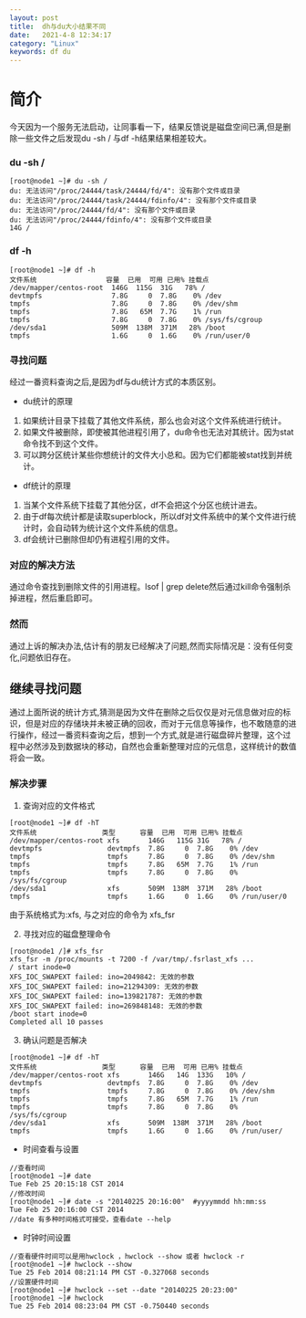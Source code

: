```yaml
---
layout: post
title:  dh与du大小结果不同
date:   2021-4-8 12:34:17
category: "Linux"
keywords: df du
---
```


# 简介

今天因为一个服务无法启动，让同事看一下，结果反馈说是磁盘空间已满,但是删除一些文件之后发现du -sh / 与df -h结果结果相差较大。

### du -sh /
``` 
[root@node1 ~]# du -sh /
du: 无法访问"/proc/24444/task/24444/fd/4": 没有那个文件或目录
du: 无法访问"/proc/24444/task/24444/fdinfo/4": 没有那个文件或目录
du: 无法访问"/proc/24444/fd/4": 没有那个文件或目录
du: 无法访问"/proc/24444/fdinfo/4": 没有那个文件或目录
14G /
```

### df -h

```
[root@node1 ~]# df -h
文件系统                 容量  已用  可用 已用% 挂载点
/dev/mapper/centos-root  146G  115G  31G   78% /
devtmpfs                 7.8G     0  7.8G    0% /dev
tmpfs                    7.8G     0  7.8G    0% /dev/shm
tmpfs                    7.8G   65M  7.7G    1% /run
tmpfs                    7.8G     0  7.8G    0% /sys/fs/cgroup
/dev/sda1                509M  138M  371M   28% /boot
tmpfs                    1.6G     0  1.6G    0% /run/user/0
```

### 寻找问题

经过一番资料查询之后,是因为df与du统计方式的本质区别。  

* du统计的原理
1. 如果统计目录下挂载了其他文件系统，那么也会对这个文件系统进行统计。
2. 如果文件被删除，即使被其他进程引用了，du命令也无法对其统计。因为stat命令找不到这个文件。
3. 可以跨分区统计某些你想统计的文件大小总和。因为它们都能被stat找到并统计。

* df统计的原理
1. 当某个文件系统下挂载了其他分区，df不会把这个分区也统计进去。
2. 由于df每次统计都是读取superblock，所以df对文件系统中的某个文件进行统计时，会自动转为统计这个文件系统的信息。
3. df会统计已删除但却仍有进程引用的文件。

### 对应的解决方法

通过命令查找到删除文件的引用进程。lsof | grep delete然后通过kill命令强制杀掉进程，然后重启即可。  

### 然而

通过上诉的解决办法,估计有的朋友已经解决了问题,然而实际情况是：没有任何变化,问题依旧存在。  

## 继续寻找问题
通过上面所说的统计方式,猜测是因为文件在删除之后仅仅是对元信息做对应的标识，但是对应的存储块并未被正确的回收，而对于元信息等操作，也不敢随意的进行操作，经过一番资料查询之后，想到一个方式,就是进行磁盘碎片整理，这个过程中必然涉及到数据块的移动，自然也会重新整理对应的元信息，这样统计的数值将会一致。

### 解决步骤

1. 查询对应的文件格式
```
[root@node1 ~]# df -hT
文件系统                类型      容量  已用  可用 已用% 挂载点
/dev/mapper/centos-root xfs       146G   115G 31G   78% /
devtmpfs                devtmpfs  7.8G     0  7.8G    0% /dev
tmpfs                   tmpfs     7.8G     0  7.8G    0% /dev/shm
tmpfs                   tmpfs     7.8G   65M  7.7G    1% /run
tmpfs                   tmpfs     7.8G     0  7.8G    0% /sys/fs/cgroup
/dev/sda1               xfs       509M  138M  371M   28% /boot
tmpfs                   tmpfs     1.6G     0  1.6G    0% /run/user/0

```
由于系统格式为:xfs, 与之对应的命令为 xfs_fsr

2. 寻找对应的磁盘整理命令
```
[root@node1 /]# xfs_fsr
xfs_fsr -m /proc/mounts -t 7200 -f /var/tmp/.fsrlast_xfs ...
/ start inode=0
XFS_IOC_SWAPEXT failed: ino=2049842: 无效的参数
XFS_IOC_SWAPEXT failed: ino=21294309: 无效的参数
XFS_IOC_SWAPEXT failed: ino=139821787: 无效的参数
XFS_IOC_SWAPEXT failed: ino=269848148: 无效的参数
/boot start inode=0
Completed all 10 passes
```

3. 确认问题是否解决
```
[root@node1 ~]# df -hT
文件系统                类型      容量  已用  可用 已用% 挂载点
/dev/mapper/centos-root xfs       146G   14G  133G   10% /
devtmpfs                devtmpfs  7.8G     0  7.8G    0% /dev
tmpfs                   tmpfs     7.8G     0  7.8G    0% /dev/shm
tmpfs                   tmpfs     7.8G   65M  7.7G    1% /run
tmpfs                   tmpfs     7.8G     0  7.8G    0% /sys/fs/cgroup
/dev/sda1               xfs       509M  138M  371M   28% /boot
tmpfs                   tmpfs     1.6G     0  1.6G    0% /run/user/
```


- 时间查看与设置
```
//查看时间
[root@node1 ~]# date
Tue Feb 25 20:15:18 CST 2014
//修改时间
[root@node1 ~]# date -s "20140225 20:16:00"  #yyyymmdd hh:mm:ss
Tue Feb 25 20:16:00 CST 2014
//date 有多种时间格式可接受，查看date --help
```
- 时钟时间设置 
```
//查看硬件时间可以是用hwclock ，hwclock --show 或者 hwclock -r
[root@node1 ~]# hwclock --show
Tue 25 Feb 2014 08:21:14 PM CST -0.327068 seconds
//设置硬件时间
[root@node1 ~]# hwclock --set --date "20140225 20:23:00"
[root@node1 ~]# hwclock
Tue 25 Feb 2014 08:23:04 PM CST -0.750440 seconds
```
